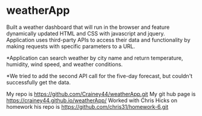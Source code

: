 # weatherApp
Built a weather dashboard that will run in the browser and feature dynamically updated HTML and CSS with javascript and jquery.  
Application uses third-party APIs to access their data and functionality by making requests with specific parameters to a URL.

*Application can search weather by city name and return temperature, humidity, wind speed, and weather conditions.

*We tried to add the second API call for the five-day forecast, but couldn't successfully get the data.

My repo is https://github.com/Crainey44/weatherApp.git
My git hub page is https://crainey44.github.io/weatherApp/
Worked with Chris Hicks on homework his repo is https://github.com/chris31/homework-6.git

